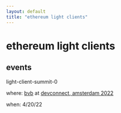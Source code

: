 ```yaml
---
layout: default
title: "ethereum light clients"
---
```


# ethereum light clients

## events

light-client-summit-0

where: [bvb](https://beursvanberlage.com/) at [devconnect, amsterdam 2022](https://devconnect.org/)

when: 4/20/22
